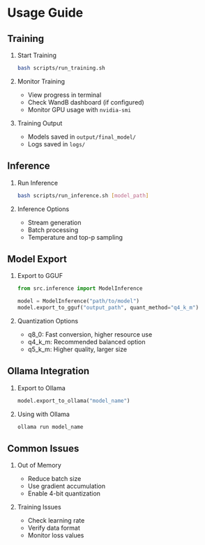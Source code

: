 # Usage Guide

## Training

1. Start Training
   ```bash
   bash scripts/run_training.sh
   ```

2. Monitor Training
   - View progress in terminal
   - Check WandB dashboard (if configured)
   - Monitor GPU usage with `nvidia-smi`

3. Training Output
   - Models saved in `output/final_model/`
   - Logs saved in `logs/`

## Inference

1. Run Inference
   ```bash
   bash scripts/run_inference.sh [model_path]
   ```

2. Inference Options
   - Stream generation
   - Batch processing
   - Temperature and top-p sampling

## Model Export

1. Export to GGUF
   ```python
   from src.inference import ModelInference
   
   model = ModelInference("path/to/model")
   model.export_to_gguf("output_path", quant_method="q4_k_m")
   ```

2. Quantization Options
   - q8_0: Fast conversion, higher resource use
   - q4_k_m: Recommended balanced option
   - q5_k_m: Higher quality, larger size

## Ollama Integration

1. Export to Ollama
   ```python
   model.export_to_ollama("model_name")
   ```

2. Using with Ollama
   ```bash
   ollama run model_name
   ```

## Common Issues

1. Out of Memory
   - Reduce batch size
   - Use gradient accumulation
   - Enable 4-bit quantization

2. Training Issues
   - Check learning rate
   - Verify data format
   - Monitor loss values